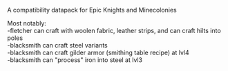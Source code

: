 A compatibility datapack for Epic Knights and Minecolonies

Most notably:\
-fletcher can craft with woolen fabric, leather strips, and can craft hilts into poles\
-blacksmith can craft steel variants\
-blacksmith can craft gilder armor (smithing table recipe) at lvl4 \
-blacksmith can "process" iron into steel at lvl3
